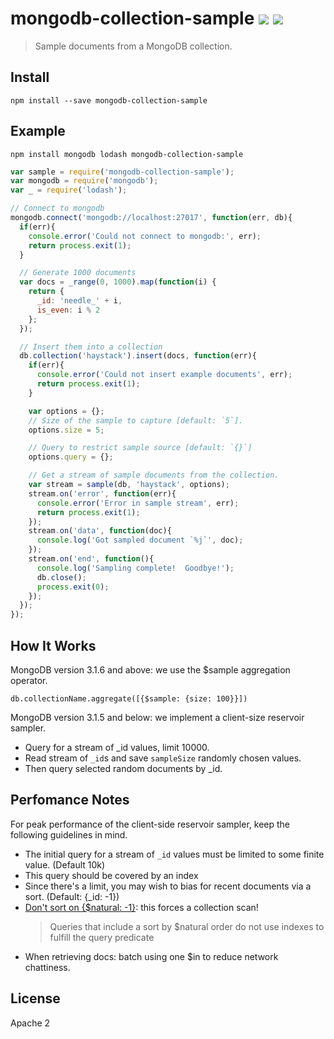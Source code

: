 # mongodb-collection-sample [![][npm_img]][npm_url] [![][travis_img]][travis_url]

> Sample documents from a MongoDB collection.

## Install

```
npm install --save mongodb-collection-sample
```

## Example

```
npm install mongodb lodash mongodb-collection-sample
```

```javascript
var sample = require('mongodb-collection-sample');
var mongodb = require('mongodb');
var _ = require('lodash');

// Connect to mongodb
mongodb.connect('mongodb://localhost:27017', function(err, db){
  if(err){
    console.error('Could not connect to mongodb:', err);
    return process.exit(1);
  }

  // Generate 1000 documents
  var docs = _range(0, 1000).map(function(i) {
    return {
      _id: 'needle_' + i,
      is_even: i % 2
    };
  });

  // Insert them into a collection
  db.collection('haystack').insert(docs, function(err){
    if(err){
      console.error('Could not insert example documents', err);
      return process.exit(1);
    }

    var options = {};
    // Size of the sample to capture [default: `5`].
    options.size = 5;

    // Query to restrict sample source [default: `{}`]
    options.query = {};

    // Get a stream of sample documents from the collection.
    var stream = sample(db, 'haystack', options);
    stream.on('error', function(err){
      console.error('Error in sample stream', err);
      return process.exit(1);
    });
    stream.on('data', function(doc){
      console.log('Got sampled document `%j`', doc);
    });
    stream.on('end', function(){
      console.log('Sampling complete!  Goodbye!');
      db.close();
      process.exit(0);
    });
  });
});
```

## How It Works

MongoDB version 3.1.6 and above: we use the $sample aggregation operator.

```
db.collectionName.aggregate([{$sample: {size: 100}}])
```

MongoDB version 3.1.5 and below: we implement a client-size reservoir sampler.

- Query for a stream of _id values, limit 10000.
- Read stream of `_id`s and save `sampleSize` randomly chosen values.
- Then query selected random documents by _id.

## Perfomance Notes

For peak performance of the client-side reservoir sampler, keep the following guidelines in mind.

- The initial query for a stream of `_id` values must be limited to some finite value. (Default 10k)
- This query should be covered by an index
- Since there's a limit, you may wish to bias for recent documents via a sort. (Default: {_id: -1})
- [Don't sort on {$natural: -1}](https://docs.mongodb.org/manual/reference/operator/meta/natural): this forces a collection scan!
    > Queries that include a sort by $natural order do not use indexes to fulfill the query predicate
- When retrieving docs: batch using one $in to reduce network chattiness.

## License

Apache 2

[travis_img]: https://secure.travis-ci.org/mongodb-js/mongodb-collection-sample.svg?branch=master
[travis_url]: https://travis-ci.org/mongodb-js/mongodb-collection-sample
[npm_img]: https://img.shields.io/npm/v/mongodb-collection-sample.svg
[npm_url]: https://www.npmjs.org/package/mongodb-collection-sample
[gitter_img]: https://badges.gitter.im/Join%20Chat.svg
